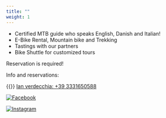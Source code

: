 ```yaml
---
title: ""
weight: 1
---
```


- Certified MTB guide who speaks English, Danish and Italian!
- E-Bike Rental, Mountain bike and Trekking
- Tastings with our partners
- Bike Shuttle for customized tours

Reservation is required!

Info and reservations:

{{<icon class="fa fa-phone">}}&nbsp;[Ian verdecchia: +39 3331650588](tel:+393331650588)

[![Facebook](/images/icons8-facebook-nuovo-48.png)](https://www.facebook.com/BikeTourOfBolsenaLake)

[![Instagram](/images/icons8-instagram-48.png)](https://www.instagram.com/wheel_ian/) 
